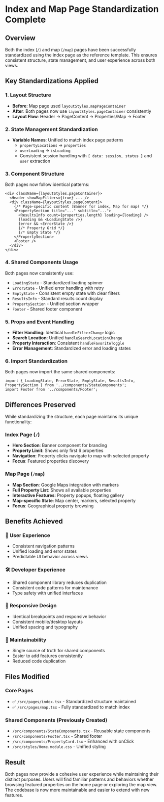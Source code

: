 # Index and Map Page Standardization Complete

## Overview
Both the index (`/`) and map (`/map`) pages have been successfully standardized using the index page as the reference template. This ensures consistent structure, state management, and user experience across both views.

## Key Standardizations Applied

### 1. **Layout Structure**
- **Before**: Map page used `layoutStyles.mapPageContainer`
- **After**: Both pages now use `layoutStyles.pageContainer` consistently
- **Layout Flow**: Header → PageContent → Properties/Map → Footer

### 2. **State Management Standardization**
- **Variable Names**: Unified to match index page patterns
  - `propertyLocations` → `properties`
  - `userLoading` → `isLoading`
  - Consistent session handling with `{ data: session, status }` and `user` extraction

### 3. **Component Structure**
Both pages now follow identical patterns:
```tsx
<div className={layoutStyles.pageContainer}>
  <Header showMapFilters={true} ... />
  <div className={layoutStyles.pageContent}>
    {/* Page-specific content (Banner for index, Map for map) */}
    <PropertySection title="..." subtitle="...">
      <ResultsInfo count={properties.length} loading={loading} />
      {loading && <LoadingState />}
      {error && <ErrorState />}
      {/* Property Grid */}
      {/* Empty State */}
    </PropertySection>
    <Footer />
  </div>
</div>
```

### 4. **Shared Components Usage**
Both pages now consistently use:
- `LoadingState` - Standardized loading spinner
- `ErrorState` - Unified error handling with retry
- `EmptyState` - Consistent empty state with clear filters
- `ResultsInfo` - Standard results count display
- `PropertySection` - Unified section wrapper
- `Footer` - Shared footer component

### 5. **Props and Event Handling**
- **Filter Handling**: Identical `handleFilterChange` logic
- **Search Location**: Unified `handleSearchLocationChange`
- **Property Interaction**: Consistent `handleFavoriteToggle`
- **Error Management**: Standardized error and loading states

### 6. **Import Standardization**
Both pages now import the same shared components:
```tsx
import { LoadingState, ErrorState, EmptyState, ResultsInfo, PropertySection } from '../components/StateComponents';
import Footer from '../components/Footer';
```

## Differences Preserved

While standardizing the structure, each page maintains its unique functionality:

### Index Page (`/`)
- **Hero Section**: Banner component for branding
- **Property Limit**: Shows only first 6 properties
- **Navigation**: Property clicks navigate to map with selected property
- **Focus**: Featured properties discovery

### Map Page (`/map`)
- **Map Section**: Google Maps integration with markers
- **Full Property List**: Shows all available properties
- **Interactive Features**: Property popups, floating gallery
- **Map-specific State**: Map center, markers, selected property
- **Focus**: Geographical property browsing

## Benefits Achieved

### 🎯 **User Experience**
- Consistent navigation patterns
- Unified loading and error states
- Predictable UI behavior across views

### 🛠️ **Developer Experience**
- Shared component library reduces duplication
- Consistent code patterns for maintenance
- Type safety with unified interfaces

### 📱 **Responsive Design**
- Identical breakpoints and responsive behavior
- Consistent mobile/desktop layouts
- Unified spacing and typography

### 🔧 **Maintainability**
- Single source of truth for shared components
- Easier to add features consistently
- Reduced code duplication

## Files Modified

### Core Pages
- ✅ `/src/pages/index.tsx` - Standardized structure maintained
- ✅ `/src/pages/map.tsx` - Fully standardized to match index

### Shared Components (Previously Created)
- `/src/components/StateComponents.tsx` - Reusable state components
- `/src/components/Footer.tsx` - Shared footer
- `/src/components/PropertyCard.tsx` - Enhanced with onClick
- `/src/styles/Home.module.css` - Unified styling

## Result
Both pages now provide a cohesive user experience while maintaining their distinct purposes. Users will find familiar patterns and behaviors whether browsing featured properties on the home page or exploring the map view. The codebase is now more maintainable and easier to extend with new features.
